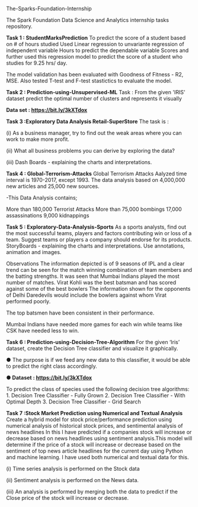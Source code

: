 The-Sparks-Foundation-Internship

The Spark Foundation Data Science and Analytics internship tasks repository.

**Task 1 : StudentMarksPrediction**
To predict the score of a student based on # of hours studied Used Linear regression to unvariante regression of independent variable Hours to predict the dependable variable Scores and further used this regression model to predict the score of a student who studies for 9.25 hrs/ day.

The model validation has been evaluated with Goodness of Fitness - R2, MSE. Also tested T-test and F-test stastictics to evaluate the model.

**Task 2 : Prediction-using-Unsupervised-ML**
Task : From the given 'IRIS' dataset predict the optimal number of clusters and represents it visually

**Data set : https://bit.ly/3kXTdox**

**Task 3 :Exploratory Data Analysis Retail-SuperStore**
The task is :

(i) As a business manager, try to find out the weak areas where you can work to make more profit.

(ii) What all business problems you can derive by exploring the data?

(iii) Dash Boards - explaining the charts and interpretations.

**Task 4 : Global-Terrorism-Attacks**
Global Terrorism Attacks Aalyzed time interval is 1970-2017, except 1993. The data analysis based on 4,000,000 new articles and 25,000 new sources.

-This Data Analysis contains;

More than 180,000 Terrorist Attacks More than 75,000 bombings 17,000 assassinations 9,000 kidnappings

**Task 5 : Exploratory-Data-Analysis-Sports**
As a sports analysts, find out the most successful teams, players and factors contributing win or loss of a team. Suggest teams or players a company should endorse for its products. StoryBoards - explaining the charts and interpretations. Use annotations, animation and images.

Observations The information depicted is of 9 seasons of IPL and a clear trend can be seen for the match winning combination of team members and the batting strengths. It was seen that Mumbai Indians played the most number of matches. Virat Kohli was the best batsman and has scored against some of the best bowlers The information shown for the opponents of Delhi Daredevils would include the bowlers against whom Virat performed poorly.

The top batsmen have been consistent in their performance.

Mumbai Indians have needed more games for each win while teams like CSK have needed less to win.

**Task 6 : Prediction-using-Decision-Tree-Algorithm**
For the given ‘Iris’ dataset, create the Decision Tree classifier and visualize it graphically.

● The purpose is if we feed any new data to this classifier, it would be able to predict the right class accordingly.

**● Dataset : https://bit.ly/3kXTdox**

To predict the class of species used the following decision tree algorithms: 1. Decision Tree Classifier - Fully Grown 2. Decision Tree Classifier - With Optimal Depth 3. Decision Tree Classifier - Grid Search

**Task 7 :Stock Market Prediction using Numerical and Textual Analysis**
Create a hybrid model for stock price/performance prediction using numerical analysis of historical stock prices, and sentimental analysis of news headlines In this I have predicted if a companies stock will increase or decrease based on news headlines using sentiment analysis.This model will determine if the price of a stock will increase or decrease based on the sentiment of top news article headlines for the current day using Python and machine learning.
I have used both numerical and textual data for this.

(i) Time series analysis is performed on the Stock data

(ii) Sentiment analysis is performed on the News data.

(iii) An analysis is performed by merging both the data to predict if the Close price of the stock will increase or decrease.
